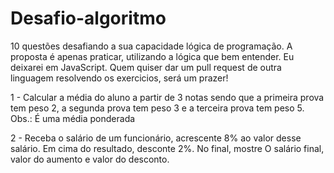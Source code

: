 # Desafio-algoritmo
10 questões desafiando a sua capacidade lógica de programação. A proposta é apenas praticar, utilizando a lógica que bem entender. Eu deixarei em JavaScript. Quem quiser dar um pull request de outra linguagem resolvendo os exercicios, será um prazer!

1 - Calcular a média do aluno a partir de 3 notas sendo que a primeira prova tem peso 2, a segunda prova tem peso 3 e a terceira prova tem peso 5. Obs.: É uma média ponderada

2 - Receba o salário de um funcionário, acrescente 8% ao valor desse salário. Em cima do resultado, desconte 2%. No final, mostre O salário final, valor do aumento e valor do desconto.
